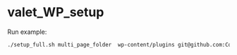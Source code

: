 # valet_WP_setup

Run example: 

```bash
./setup_full.sh multi_page_folder  wp-content/plugins git@github.com:Codeinwp/multi-pages-plugin.git multi_page_site_link
```
